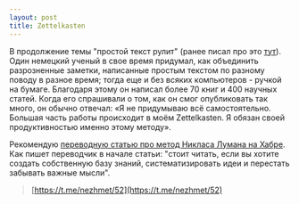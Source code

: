 ```yaml
---
layout: post
title: Zettelkasten
---
```


В продолжение темы "простой текст рулит" (ранее писал про это [тут](https://medotkato.github.io/2020/07/16/PTSM)). Один немецкий ученый в свое время придумал, как объединить разрозненные заметки, написанные простым текстом по разному поводу в разное время; тогда еще и без всяких компьютеров - ручкой на бумаге. Благодаря этому он написал более 70 книг и 400 научных статей. Когда его спрашивали о том, как он смог опубликовать так много, он обычно отвечал: «Я не придумываю всё самостоятельно. Большая часть работы происходит в моём Zettelkasten. Я обязан своей продуктивностью именно этому методу».

Рекомендую [переводную статью про метод Никласа Лумана на Хабре](https://habr.com/ru/post/508672). Как пишет переводчик в начале статьи: "стоит читать, если вы хотите создать собственную базу знаний, систематизировать идеи и перестать забывать важные мысли".

> [https://t.me/nezhmet/52](https://t.me/nezhmet/52)
